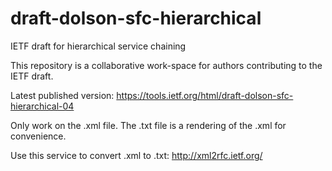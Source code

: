 # draft-dolson-sfc-hierarchical
IETF draft for hierarchical service chaining

This repository is a collaborative work-space for authors
contributing to the IETF draft.

Latest published version:
https://tools.ietf.org/html/draft-dolson-sfc-hierarchical-04

Only work on the .xml file. The .txt file is a rendering of the .xml
for convenience.

Use this service to convert .xml to .txt: http://xml2rfc.ietf.org/

